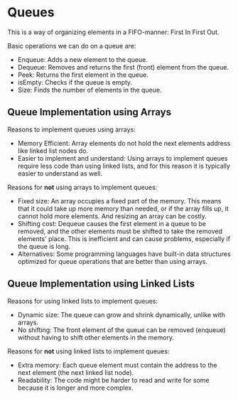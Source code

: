 # Queues

This is a way of organizing elements in a FIFO-manner: First In First Out.

Basic operations we can do on a queue are:

- Enqueue: Adds a new element to the queue.
- Dequeue: Removes and returns the first (front) element from the queue.
- Peek: Returns the first element in the queue.
- isEmpty: Checks if the queue is empty.
- Size: Finds the number of elements in the queue.

## Queue Implementation using Arrays

Reasons to implement queues using arrays:

- Memory Efficient: Array elements do not hold the next elements address like linked list nodes do.
- Easier to implement and understand: Using arrays to implement queues require less code than using
  linked lists, and for this reason it is typically easier to understand as well.

Reasons for **not** using arrays to implement queues:

- Fixed size: An array occupies a fixed part of the memory. This means that it could take up more
  memory than needed, or if the array fills up, it cannot hold more elements. And resizing an array
  can be costly.
- Shifting cost: Dequeue causes the first element in a queue to be removed, and the other elements
  must be shifted to take the removed elements' place. This is inefficient and can cause problems,
  especially if the queue is long.
- Alternatives: Some programming languages have built-in data structures optimized for queue
  operations that are better than using arrays.

## Queue Implementation using Linked Lists

Reasons for using linked lists to implement queues:

- Dynamic size: The queue can grow and shrink dynamically, unlike with arrays.
- No shifting: The front element of the queue can be removed (enqueue) without having to shift other
  elements in the memory.

Reasons for **not** using linked lists to implement queues:

- Extra memory: Each queue element must contain the address to the next element (the next linked
  list node).
- Readability: The code might be harder to read and write for some because it is longer and more
  complex.
